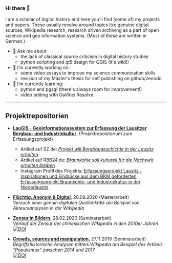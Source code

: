 ### Hi there 👋
I am a scholar of digital history and here you'll find (some of) my projects and papers. These usually revolve around topics like genuine digital sources, Wikipedia research, research driven archiving as a part of open science and geo information systems. (Most of these are written in German.)

- 💬 Ask me about:
  - the lack of classical source criticism in digital history studies
  - python scripting and qt5 design for QGIS (it's wild!)
- 🔭 I’m currently working on:
  - some video essays to improve my science communication skills
  - revision of my Master's thesis for self publishing on github/zenodo
- 🌱 I’m currently learning:
  - python and pgsql (there's always room for improvement!)
  - video editing with DaVinci Resolve

---

## Projektrepositorien

- [**LauGIS - Geoinformationssystem zur Erfassung der Lausitzer Bergbau- und Industriekultur**](https://github.com/LausitzBergbaukultur/LauGIS), (Projektrepositorium zum Erfassungsprojekt)
  - Artikel auf SZ.de: [_Projekt will Bergbaugeschichte in der Lausitz erhalten_](https://www.sueddeutsche.de/kultur/kultur-lichterfeld-schacksdorf-projekt-will-bergbaugeschichte-in-der-lausitz-erhalten-dpa.urn-newsml-dpa-com-20090101-230418-99-360052)
  - Artikel auf RBB24.de: [_Braunkohle soll kulturell für die Nachwelt erhalten bleiben_](https://www.rbb24.de/studiocottbus/kultur/2023/04/industriedenkmale-lausitz-denkmalpflege-kohleausstieg.html)
  - Instagram Profil des Projekts: [Erfassungsprojekt Lausitz - Inspirationen und Eindrücke aus dem BKM geförderten Erfassungsprojekt Braunkohle- und Industriekultur in der Niederlausitz](https://www.instagram.com/erfassungsprojekt_lausitz/)

- [**Flüchtig, Anonym & Digital**](https://github.com/krugbuild/fluechtig-anonym-digital), 20.09.2020 (Masterarbeit)<br/>
  _Versuch einer genuin digitalen Quellenkritik am Beispiel von Akteursanalysen in der Wikipedia_

- [**Zensur in Bildern**](https://github.com/krugbuild/zensur-in-bildern), 28.02.2020 (Seminararbeit)<br/>
  _Verlauf der Zensur der chinesischen Wikipedia in den 2010er Jahren_<br/>
  [![DOI](https://zenodo.org/badge/233598495.svg)](https://zenodo.org/badge/latestdoi/233598495)
  
- [**Crowds, sources and manipulation**](https://github.com/krugbuild/zensur-in-bildern), 27.11.2019 (Seminararbeit)<br/>
  _Begriffshistorische Analysen mittels Wikipedia am Beispiel des Artikels "Populismus" zwischen 2014 und 2017_ <br/>
  [![DOI](https://zenodo.org/badge/191734445.svg)](https://zenodo.org/badge/latestdoi/191734445)


<!--
**krugbuild/krugbuild** is a ✨ _special_ ✨ repository because its `README.md` (this file) appears on your GitHub profile.

Here are some ideas to get you started:

- 🔭 I’m currently working on ...
- 🌱 I’m currently learning ...
- 👯 I’m looking to collaborate on ...
- 🤔 I’m looking for help with ...
- 💬 Ask me about ...
- 📫 How to reach me: ...
- 😄 Pronouns: ...
- ⚡ Fun fact: ...
-->
